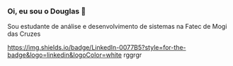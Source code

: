 ### Oi, eu sou o Douglas 🙂
Sou estudante de análise e desenvolvimento de sistemas na Fatec de Mogi das Cruzes

https://img.shields.io/badge/LinkedIn-0077B5?style=for-the-badge&logo=linkedin&logoColor=white  rggrgr
<!--
**DouglasDans/DouglasDans** is a ✨ _special_ ✨ repository because its `README.md` (this file) appears on your GitHub profile.

Here are some ideas to get you started:

- 🔭 I’m currently working on ...
- 🌱 I’m currently learning ...
- 👯 I’m looking to collaborate on ...
- 🤔 I’m looking for help with ...
- 💬 Ask me about ...
- 📫 How to reach me: ...
- 😄 Pronouns: ...
- ⚡ Fun fact: ...
-->
